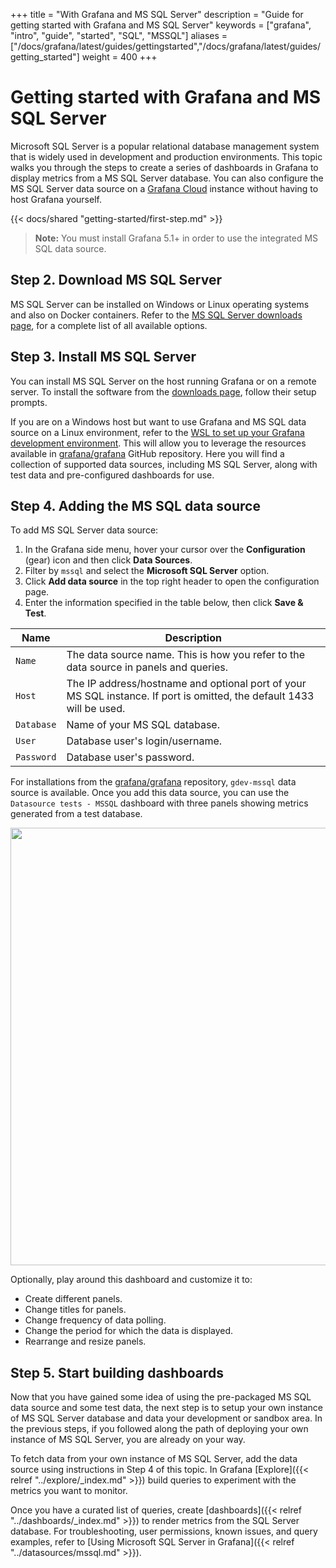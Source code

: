 +++
title = "With Grafana and MS SQL Server"
description = "Guide for getting started with Grafana and MS SQL Server"
keywords = ["grafana", "intro", "guide", "started", "SQL", "MSSQL"]
aliases = ["/docs/grafana/latest/guides/gettingstarted","/docs/grafana/latest/guides/getting_started"]
weight = 400
+++

# Getting started with Grafana and MS SQL Server

Microsoft SQL Server is a popular relational database management system that is widely used in development and production environments. This topic walks you through the steps to create a series of dashboards in Grafana to display metrics from a MS SQL Server database. You can also configure the MS SQL Server data source on a [Grafana Cloud](https://grafana.com/docs/grafana-cloud/) instance without having to host Grafana yourself.

{{< docs/shared "getting-started/first-step.md" >}}

> **Note:** You must install Grafana 5.1+ in order to use the integrated MS SQL data source.

## Step 2. Download MS SQL Server

MS SQL Server can be installed on Windows or Linux operating systems and also on Docker containers. Refer to the [MS SQL Server downloads page](https://www.microsoft.com/en-us/sql-server/sql-server-downloads), for a complete list of all available options.
## Step 3. Install MS SQL Server

You can install MS SQL Server on the host running Grafana or on a remote server. To install the software from the [downloads page](https://www.microsoft.com/en-us/sql-server/sql-server-downloads), follow their setup prompts.

If you are on a Windows host but want to use Grafana and MS SQL data source on a Linux environment, refer to the [WSL to set up your Grafana development environment](https://grafana.com/blog/2021/03/03/.how-to-set-up-a-grafana-development-environment-on-a-windows-pc-using-wsl). This will allow you to leverage the resources available in [grafana/grafana](https://github.com/grafana/grafana) GitHub repository. Here you will find a collection of supported data sources, including MS SQL Server, along with test data and pre-configured dashboards for use.
## Step 4. Adding the MS SQL data source

To add MS SQL Server data source:

1. In the Grafana side menu, hover your cursor over the **Configuration** (gear) icon and then click **Data Sources**.
1. Filter by `mssql` and select the **Microsoft SQL Server** option.
1. Click **Add data source** in the top right header to open the configuration page.
1. Enter the information specified in the table below, then click **Save & Test**.

 Name           | Description
------------   | -------------
`Name`         | The data source name. This is how you refer to the data source in panels and queries.
`Host`         | The IP address/hostname and optional port of your MS SQL instance. If port is omitted, the default 1433 will be used.
`Database`     | Name of your MS SQL database.
`User`         | Database user's login/username.
`Password`     | Database user's password.

For installations from the [grafana/grafana](https://github.com/grafana/grafana/tree/main) repository, `gdev-mssql` data source is available. Once you add this data source, you can use the `Datasource tests - MSSQL` dashboard with three panels showing metrics generated from a test database.

<img src="/static/img/docs/getting-started/gdev-sql-dashboard.png" class="no-shadow" width="700px">

Optionally, play around this dashboard and customize it to:
- Create different panels.
- Change titles for panels.
- Change frequency of data polling.
- Change the period for which the data is displayed.
- Rearrange and resize panels.

## Step 5. Start building dashboards

Now that you have gained some idea of using the pre-packaged MS SQL data source and some test data, the next step is to setup your own instance of MS SQL Server database and data your development or sandbox area. In the previous steps, if you followed along the path of deploying your own instance of MS SQL Server, you are already on your way.

To fetch data from your own instance of MS SQL Server, add the data source using instructions in Step 4 of this topic. In Grafana [Explore]({{< relref "../explore/_index.md" >}}) build queries to experiment with the metrics you want to monitor.

Once you have a curated list of queries, create [dashboards]({{< relref "../dashboards/_index.md" >}}) to render metrics from the SQL Server database. For troubleshooting, user permissions, known issues, and query examples, refer to [Using Microsoft SQL Server in Grafana]({{< relref "../datasources/mssql.md" >}}).
